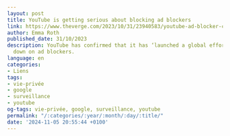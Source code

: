 ```yaml
---
layout: post
title: YouTube is getting serious about blocking ad blockers
link: https://www.theverge.com/2023/10/31/23940583/youtube-ad-blocker-crackdown-broadening
author: Emma Roth
published_date: 31/10/2023
description: YouTube has confirmed that it has ‘launched a global effort’ to crack
  down on ad blockers.
language: en
categories:
- Liens
tags:
- vie-privée
- google
- surveillance
- youtube
og-tags: vie-privée, google, surveillance, youtube
permalink: "/:categories/:year/:month/:day/:title/"
date: '2024-11-05 20:55:44 +0100'
---
```

